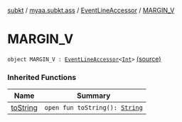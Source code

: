 [subkt](../../index.md) / [myaa.subkt.ass](../index.md) / [EventLineAccessor](index.md) / [MARGIN_V](./-m-a-r-g-i-n_-v.md)

# MARGIN_V

`object MARGIN_V : `[`EventLineAccessor`](index.md)`<`[`Int`](https://kotlinlang.org/api/latest/jvm/stdlib/kotlin/-int/index.html)`>` [(source)](https://github.com/Myaamori/SubKt/blob/0.1.11/src/main/kotlin/myaa/subkt/ass/parser.kt#L438)

### Inherited Functions

| Name | Summary |
|---|---|
| [toString](to-string.md) | `open fun toString(): `[`String`](https://kotlinlang.org/api/latest/jvm/stdlib/kotlin/-string/index.html) |
